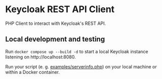 # Keycloak REST API Client
PHP Client to interact with Keycloak's REST API.

## Local development and testing
Run `docker compose up --build -d` to start a local Keycloak instance listening on http://localhost:8080.

Run your script (e. g. [examples/serverinfo.php](examples/serverinfo.php)) on your local machine or within a Docker container.
